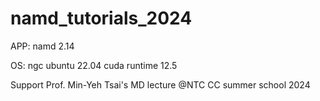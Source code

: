 # namd_tutorials_2024
APP: namd 2.14

OS: ngc ubuntu 22.04 cuda runtime 12.5

Support Prof. Min-Yeh Tsai's MD lecture @NTC CC summer school 2024  
